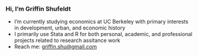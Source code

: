 <h3> Hi, I’m Griffin Shufeldt </h3>

- I’m currently studying economics at UC Berkeley with primary interests in development, urban, and economic history
- I primarily use Stata and R for both personal, academic, and professional projects related to research assitance work
- Reach me: griffin.shu@gmail.com
